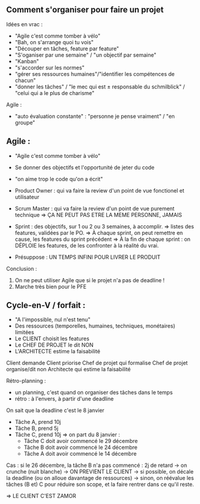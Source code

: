 ## Comment s'organiser pour faire un projet


Idées en vrac :
- "Agile c'est comme tomber à vélo"
- "Bah, on s'arrange quoi tu vois"
- "Découper en tâches, feature par feature"
- "S'oganiser par une semaine" / "un objectif par semaine"
- "Kanban"
- "s'accorder sur les normes"
- "gérer ses ressources humaines"/"identifier les compétences de chacun"
- "donner les tâches" / "le mec qui est ± responsable du schmilblick" / "celui qui a le plus de charisme"


Agile :
 - "auto évaluation constante" : "personne je pense vraiment" / "en groupe"


## Agile :
 - "Agile c'est comme tomber à vélo"
 - Se donner des objectifs et l'opportunité de jeter du code
 - "on aime trop le code qu'on a écrit"

 - Product Owner : qui va faire la review d'un point de vue fonctionel et utilisateur
 - Scrum Master : qui va faire la review d'un point de vue purement technique
 => ÇA NE PEUT PAS ETRE LA MEME PERSONNE, JAMAIS

 - Sprint : des objectifs, sur 1 ou 2 ou 3 semaines, à accomplir.
  => listes des features, validées par le PO.
  => À chaque sprint, on peut remettre en cause, les features du sprint précédent
  => À la fin de chaque sprint : on DÉPLOIE les features, de les confronter à la réalité du vrai.
  - Présuppose : UN TEMPS INFINI POUR LIVRER LE PRODUIT

Conclusion :
 1. On ne peut utiliser Agile que si le projet n'a pas de deadline !
 2. Marche très bien pour le PFE


## Cycle-en-V / forfait :
 - "A l'impossible, nul n'est tenu"
 - Des ressources (temporelles, humaines, techniques, monétaires) limitées
 - Le CLIENT choisit les features
 - Le CHEF DE PROJET le dit NON
 - L'ARCHITECTE estime la faisabilité

Client demande                                                           Client priorise
      Chef de projet qui formalise             Chef de projet organise/dit non
                  Architecte qui estime la faisabilité


Rétro-planning :
 - un planning, c'est quand on organiser des tâches dans le temps
 - rétro : à l'envers, à partir d'une deadline

On sait que la deadline c'est le 8 janvier
 - Tâche A, prend 10j
 - Tâche B, prend 5j
 - Tâche C, prend 10j
 => on part du 8 janvier : 
      - Tâche C doit avoir commencé le 29 décembre
      - Tâche B doit avoir commencé le 24 décembre
      - Tâche A doit avoir commencé le 14 décembre

Cas : si le 26 décembre, la tâche B n'a pas commencé : 2j de retard
 -> on crunche (nuit blanche)
 -> ON PREVIENT LE CLIENT
    -> si possible, on décale la deadline (ou on alloue davantage de ressources)
    -> sinon, on réévalue les tâches (B et) C pour réduire son scope, et la faire rentrer dans ce qu'il reste.

=> LE CLIENT C'EST ZAMOR




















